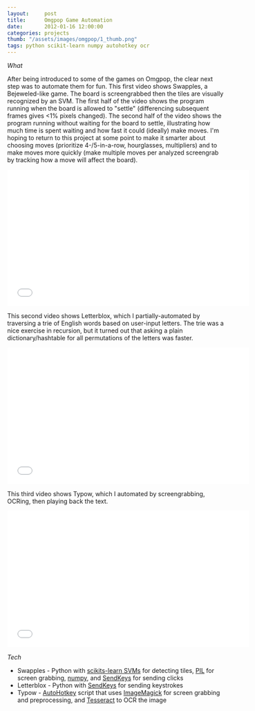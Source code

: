 ```yaml
---
layout:     post
title:      Omgpop Game Automation
date:       2012-01-16 12:00:00
categories: projects
thumb: "/assets/images/omgpop/1_thumb.png"
tags: python scikit-learn numpy autohotkey ocr
---
```


*What*

After being introduced to some of the games on Omgpop, the clear next step was
to automate them for fun. This first video shows Swapples, a Bejeweled-like
game. The board is screengrabbed then the tiles are visually recognized by an
SVM. The first half of the video shows the program running when the board is
allowed to "settle" (differencing subsequent frames gives <1% pixels changed).
The second half of the video shows the program running without waiting for the
board to settle, illustrating how much time is spent waiting and how fast it
could (ideally) make moves. I'm hoping to return to this project at some point
to make it smarter about choosing moves (prioritize 4-/5-in-a-row, hourglasses,
multipliers) and to make moves more quickly (make multiple moves per analyzed
screengrab by tracking how a move will affect the board).

<iframe width="560" height="315" src="//www.youtube.com/embed/BDNRC0w8K28?rel=0" frameborder="0" allowfullscreen></iframe>

This second video shows Letterblox, which I partially-automated by traversing a
trie of English words based on user-input letters. The trie was a nice exercise
in recursion, but it turned out that asking a plain dictionary/hashtable for
all permutations of the letters was faster.

<iframe width="560" height="315" src="//www.youtube.com/embed/sAAE5W9UKj4?rel=0" frameborder="0" allowfullscreen></iframe>

This third video shows Typow, which I automated by screengrabbing, OCRing,
then playing back the text.

<iframe width="560" height="315" src="//www.youtube.com/embed/C9K743W2EQQ?rel=0" frameborder="0" allowfullscreen></iframe>

*Tech*

* Swapples - Python with [scikits-learn SVMs][svm] for detecting tiles,
[PIL][pil] for screen grabbing, [numpy][numpy], and [SendKeys][sendkeys] for
sending clicks
* Letterblox - Python with [SendKeys][sendkeys] for sending keystrokes
* Typow - [AutoHotkey][ahk] script that uses [ImageMagick][imgmagick] for
screen grabbing and preprocessing, and [Tesseract][tess] to OCR the image


[svm]: http://scikit-learn.org/stable/modules/svm.html
[pil]: http://www.pythonware.com/products/pil/
[numpy]: http://www.numpy.org/
[sendkeys]: http://www.rutherfurd.net/python/sendkeys/
[ahk]: http://www.autohotkey.com/
[imgmagick]: http://www.imagemagick.org/script/index.php
[tess]: https://code.google.com/p/tesseract-ocr/
